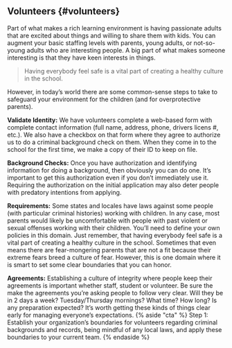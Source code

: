 ## Volunteers {#volunteers}

Part of what makes a rich learning environment is having passionate adults that are excited about things and willing to share them with kids. You can augment your basic staffing levels with parents, young adults, or not-so-young adults who are interesting people. A big part of what makes someone interesting is that they have keen interests in things.

>Having everybody feel safe is a vital part of creating a healthy culture in the school.

However, in today’s world there are some common-sense steps to take to safeguard your environment for the children (and for overprotective parents).

**Validate Identity:** We have volunteers complete a web-based form with complete contact information (full name, address, phone, drivers licens #, etc.). We also have a checkbox on that form where they agree to authorize us to do a criminal background check on them. When they come in to the school for the first time, we make a copy of their ID to keep on file.

**Background Checks:** Once you have authorization and identifying information for doing a background, then obviously you can do one. It’s important to get this authorization even if you don’t immediately use it. Requiring the authorization on the initial application may also deter people with predatory intentions from applying.

**Requirements:** Some states and locales have laws against some people (with particular criminal histories) working with children. In any case, most parents would likely be uncomfortable with people with past violent or sexual offenses working with their children. You’ll need to define your own policies in this domain. Just remember, that having everybody feel safe is a vital part of creating a healthy culture in the school. Sometimes that even means there are fear-mongering parents that are not a fit because their extreme fears breed a culture of fear. However, this is one domain where it is smart to set some clear boundaries that you can honor.

**Agreements:** Establishing a culture of integrity where people keep their agreements is important whether staff, student or volunteer. Be sure the make the agreements you’re asking people to follow very clear. Will they be in 2 days a week? Tuesday/Thursday mornings? What time? How long? Is any preparation expected? It’s worth getting these kinds of things clear early for managing everyone’s expectations.
{% aside "cta" %}
Step 1: Establish your organization’s boundaries for volunteers regarding criminal backgrounds and records, being mindful of any local laws, and apply these boundaries to your current team.
{% endaside %}
